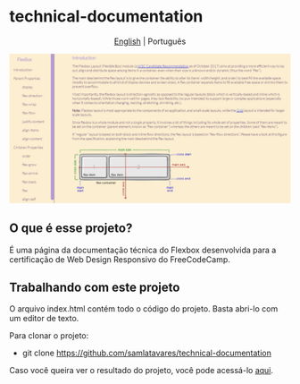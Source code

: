 # technical-documentation
<p align="center">
	<a href="https://github.com/samlatavares/technical-documentation/blob/master/README.md">English</a> | <span>Português</span>
</p>

<img id="image" src="images/main-page.jpg" alt="Imagem da tela do sistema."></img>

## O que é esse projeto?
É uma página da documentação técnica do Flexbox desenvolvida para a certificação de Web Design Responsivo do FreeCodeCamp.

## Trabalhando com este projeto
O arquivo index.html contém todo o código do projeto. Basta abri-lo com um editor de texto.

Para clonar o projeto:
- git clone https://github.com/samlatavares/technical-documentation


Caso você queira ver o resultado do projeto, você pode acessá-lo <a href="https://samlatavares.github.io/technical-documentation/" target="_blank">aqui</a>.